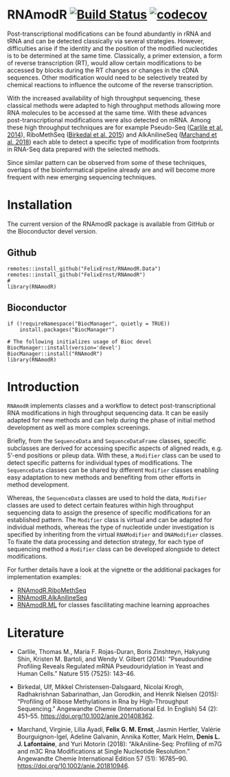 # RNAmodR [![Build Status](https://travis-ci.com/FelixErnst/RNAmodR.svg?branch=master)](https://travis-ci.com/FelixErnst/RNAmodR) [![codecov](https://codecov.io/gh/FelixErnst/RNAmodR/branch/master/graph/badge.svg)](https://codecov.io/gh/FelixErnst/RNAmodR)

Post-transcriptional modifications can be found abundantly in rRNA and tRNA and
can be detected classically via several strategies. However, difficulties arise
if the identity and the position of the modified nucleotides is to be determined
at the same time. Classically, a primer extension, a form of reverse
transcription (RT), would allow certain modifications to be accessed by blocks
during the RT changes or changes in the cDNA sequences. Other modification would
need to be selectively treated by chemical reactions to influence the outcome of
the reverse transcription.

With the increased availability of high throughput sequencing, these classical
methods were adapted to high throughput methods allowing more RNA molecules to
be accessed at the same time. With these advances post-transcriptional
modifications were also detected on mRNA. Among these high throughput techniques
are for example Pseudo-Seq ([Carlile et al. 2014](#Literature)), RiboMethSeq
([Birkedal et al. 2015](#Literature)) and AlkAnilineSeq 
([Marchand et al. 2018](#Literature)) each able to detect a specific type of 
modification from footprints in RNA-Seq data prepared with the selected methods.

Since similar pattern can be observed from some of these techniques, overlaps of
the bioinformatical pipeline already are and will become more frequent with new
emerging sequencing techniques.

# Installation

The current version of the RNAmodR package is available from GitHub or
the Bioconductor devel version.

## Github

```
remotes::install_github("FelixErnst/RNAmodR.Data")
remotes::install_github("FelixErnst/RNAmodR")
#
library(RNAmodR)
```

## Bioconductor

```
if (!requireNamespace("BiocManager", quietly = TRUE))
    install.packages("BiocManager")

# The following initializes usage of Bioc devel
BiocManager::install(version='devel')
BiocManager::install("RNAmodR")
library(RNAmodR)
```

# Introduction

`RNAmodR` implements classes and a workflow to detect post-transcriptional RNA
modifications in high throughput sequencing data. It can be easily adapted for
new methods and can help during the phase of initial method development as well
as more complex screenings.

Briefly, from the `SequenceData` and `SequenceDataFrame` classes, specific 
subclasses are derived for accessing specific aspects of aligned reads, e.g. 
5’-end positions or pileup data. With these, a `Modifier` class can be used to 
detect specific patterns for individual types of modifications. The 
`SequenceData` classes can be shared by different `Modifier` classes enabling 
easy adaptation to new methods and benefiting from other efforts in method
development.

Whereas, the `SequenceData` classes are used to hold the data, `Modifier`
classes are used to detect certain features within high throughput sequencing
data to assign the presence of specific modifications for an established
pattern. The `Modifier` class is virtual and can be adapted for individual
methods, whereas the type of nucleotide under investigation is specified by
inheriting from the virtual `RNAModifier` and `DNAModifier` classes. To fixate 
the data processing and detection strategy, for each type of sequencing method 
a `Modifier` class can be developed alongside to detect  modifications.

For further details have a look at the vignette or the additional packages for
implementation examples:
- [RNAmodR.RiboMethSeq](https://doi.org/doi:10.18129/B9.bioc.RNAmodR.RiboMethSeq)
- [RNAmodR.AlkAnilineSeq](https://doi.org/doi:10.18129/B9.bioc.RNAmodR.AlkAnilineSeq)
- [RNAmodR.ML](https://doi.org/doi:10.18129/B9.bioc.RNAmodR.ML) for classes 
fascilitating machine learning approaches

# Literature

- Carlile, Thomas M., Maria F. Rojas-Duran, Boris Zinshteyn, Hakyung Shin,
Kristen M. Bartoli, and Wendy V. Gilbert (2014): “Pseudouridine Profiling Reveals
Regulated mRNA Pseudouridylation in Yeast and Human Cells.” Nature 515 (7525):
143–46.

- Birkedal, Ulf, Mikkel Christensen-Dalsgaard, Nicolai Krogh, Radhakrishnan
Sabarinathan, Jan Gorodkin, and Henrik Nielsen (2015): “Profiling of Ribose
Methylations in Rna by High-Throughput Sequencing.” Angewandte Chemie
(International Ed. In English) 54 (2): 451–55.
https://doi.org/10.1002/anie.201408362.

- Marchand, Virginie, Lilia Ayadi, __Felix G. M. Ernst__, Jasmin Hertler,
Valérie Bourguignon-Igel, Adeline Galvanin, Annika Kotter, Mark Helm, 
__Denis L. J. Lafontaine__, and Yuri Motorin (2018): “AlkAniline-Seq: Profiling 
of m7G and m3C Rna Modifications at Single Nucleotide Resolution.” Angewandte 
Chemie International Edition 57 (51): 16785–90. 
https://doi.org/10.1002/anie.201810946.
